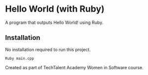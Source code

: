 # Hello World (with Ruby)
A program that outputs Hello World! using Ruby.

## Installation
No installation required to run this project.
```
Ruby main.cpp
```

Created as part of TechTalent Academy Women in Software course.